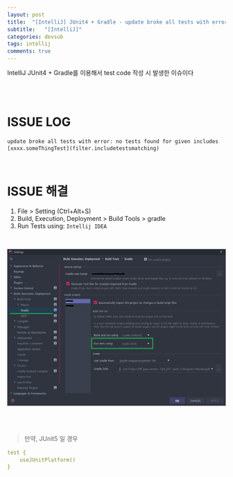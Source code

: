 ```yaml
---
layout: post
title:  "[IntelliJ] JUnit4 + Gradle - update broke all tests with error: no tests found for given includes"
subtitle:   "[IntelliJ]"
categories: devsub
tags: intellij
comments: true
---
```


IntelliJ JUnit4 + Gradle를 이용해서 test code 작성 시 발생한 이슈이다

<br><br>


# ISSUE LOG

```
update broke all tests with error: no tests found for given includes [xxxx.someThingTest](filter.includetestsmatching)
```

<br>


# ISSUE 해결

1. File > Setting (Ctrl+Alt+S)
2. Build, Execution, Deployment > Build Tools > gradle
3. Run Tests using: `Intellij IDEA`

<br>


[![intellij-gradle-junit-issue-s1](/assets/img/devlog/201909/intellij-gradle-junit-issue-s1.png)]()

<br><br>

> 만약, JUnit5 일 경우

```yml
test {
    useJUnitPlatform()
}
```